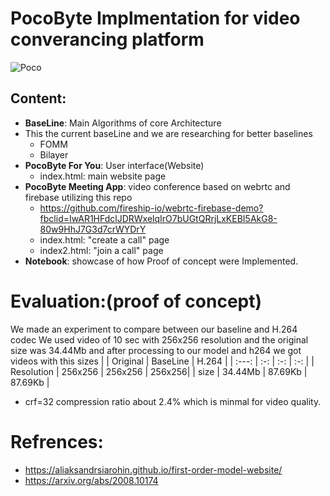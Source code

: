 # PocoByte Implmentation for video converancing platform
![Poco](https://drive.google.com/uc?export=view&id=1zOYoctOgaU3xeV7ours-zLlsiQgGot1b)
## Content:
- **BaseLine**: Main Algorithms of core Architecture
- This the current baseLine and we are researching for better baselines
  - FOMM
  - Bilayer
- **PocoByte For You**: User interface(Website)
  - index.html: main website page
- **PocoByte Meeting App**: video conference based on webrtc and firebase utilizing this repo
    - https://github.com/fireship-io/webrtc-firebase-demo?fbclid=IwAR1HFdclJDRWxelqIrO7bUGtQRrjLxKEBI5AkG8-80w9HhJ7G3d7crWYDrY
  - index.html: "create a call" page
  - index2.html: "join a call" page
- **Notebook**: showcase of how Proof of concept were Implemented.
# Evaluation:(proof of concept)
We made an experiment to compare between our baseline and H.264 codec We used video of 10 sec with 256x256 
resolution and the original size was 34.44Mb and after processing to our model and h264 we got videos with this sizes 
|            | Original  | BaseLine  | H.264 |
| :---:      |  :-:      | :-:       | :-:   |
| Resolution | 256x256   | 256x256   | 256x256|
| size       | 34.44Mb       | 87.69Kb       | 87.69Kb   |

- crf=32 compression ratio about 2.4% which is minmal for video quality.

# Refrences:
  - https://aliaksandrsiarohin.github.io/first-order-model-website/
  - https://arxiv.org/abs/2008.10174

